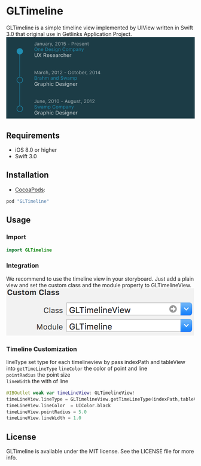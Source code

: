 # GLTimeline
GLTimeline is a simple timeline view implemented by UIView written in Swift 3.0 that original use in Getlinks Application Project.
![timeline](/screenshots/example-1.png "timeline example")
## Requirements
- iOS 8.0 or higher
- Swift 3.0

## Installation
- [CocoaPods](http://cocoapods.org/):
```ruby
pod "GLTimeline"
```

## Usage

### Import

```swift
import GLTimeline
```

### Integration
We recommend to use the timeline view in your storyboard. Just add a plain view and set the custom class and the module property to GLTimelineView.
![storyboard](/screenshots/storyboard.png "storyboard")


###  Timeline Customization
lineType set type for each timelineview by pass indexPath and tableView into `getTimeLineType`
`lineColor` the color of  point and line  
`pointRadius` the point size  
`lineWidth` the with of line  

```swift
@IBOutlet weak var timeLineView: GLTimelineView!
timeLineView.lineType = GLTimelineView.getTimeLineType(indexPath,tableView: tableView)
timeLineView.lineColor  = UIColor.black
timeLineView.pointRadius = 5.0
timeLineView.lineWidth = 1.0
```


## License

GLTimeline is available under the MIT license. See the LICENSE file for more info.
